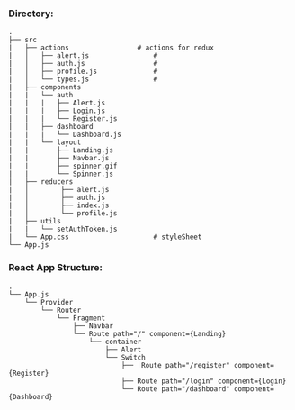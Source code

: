 ### Directory:

    .
    ├── src
    |   ├── actions                 # actions for redux
    |   │   ├── alert.js                #
    |   │   ├── auth.js                 #
    |   │   ├── profile.js              #
    |   │   └── types.js                #
    |   ├── components
    |   |   └── auth
    |   |   |   ├── Alert.js
    |   |   |   ├── Login.js
    |   |   |   └── Register.js
    |   |   ├── dashboard
    |   |   |   └── Dashboard.js
    |   |   └── layout
    |   |       ├── Landing.js
    |   |       ├── Navbar.js
    |   |       ├── spinner.gif
    |   |       └── Spinner.js
    |   ├── reducers
    |   │        ├── alert.js
    |   │        ├── auth.js
    |   │        ├── index.js
    |   │        └── profile.js
    |   ├── utils
    |   |   └── setAuthToken.js
    |   └── App.css                     # styleSheet
    └── App.js

### React App Structure:

    .
    └── App.js
        └── Provider
            └── Router
                └── Fragment
                    ├── Navbar
                    └── Route path="/" component={Landing}
                        └── container
                            ├── Alert
                            └── Switch
                                ├──  Route path="/register" component={Register}
                                ├── Route path="/login" component={Login}
                                └── Route path="/dashboard" component={Dashboard}
